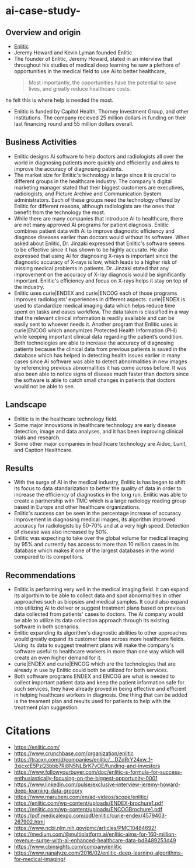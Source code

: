 # ai-case-study-

## Overview and origin
* [Enlitic](https://enlitic.com/)
* Jeremy Howard and Kevin Lyman founded Enlitic
* The founder of Enlitic, Jeremy Howard, stated in an interview that throughout his studies of medical deep learning he saw a plethora of opportunities in the medical field to use Ai to better healthcare,
    >Most importantly, the opportunities have the potential to save lives, and greatly reduce healthcare costs.

he felt this is where help is needed the most. 
* Enlitic is funded by Capitol Health, Thorney Investment Group, and other institutions. The company recieved 25 million dollars in funding on their last financing round and 55 million dollars overall. 

## Business Activities 
* Enlitic designs Ai software to help doctors and radiologists all over the world in diagnosing patients more quickly and efficiently and aims to improve the accuracy of diagnosing patients.
* The market size for Enlitic's technology is large since it is crucial to different groups in the healthcare industry. The company's digital marketing manager stated that their biggest customers are executives, radiologists, and Picture Archive and Communication System administrators. Each of these groups need the technology offered by Enlitic for different reasons, although radiologists are the ones that benefit from the technology the most.  
* While there are many companies that introduce Ai to healthcare, there are not many approved Ai programs for patient diagnosis. Enlitic combines patient data with Ai to improve diagnostic efficiency and diagnose diseases earlier than doctors would without its software. When asked about Enlitic, Dr. Jinzaki expressed that Enlitic's software seems to be effective since it has shown to be highly accurate. He also expressed that using Ai for diagnosing X-rays is important since the diagnostic accuracy of X-rays is low, which leads to a higher risk of missing medical problems in patients. Dr. Jinzaki stated that any improvement on the accuracy of X-ray diagnosis would be significantly important. Enlitic's efficiency and focus on X-rays helps it stay on top of the industry. 
* Enlitic uses curie|ENDEX and curie|ENCOG each of those programs improves radiologists’ experiences in different aspects. curie|ENDEX is used to standardize medical imaging data which helps reduce time spent on tasks and eases workflow. The data taken is classified in a way that the relevant clinical information is readily available and can be easily sent to whoever needs it. Another program that Enlitic uses is curie|ENCOG which anonymizes Protected Health Information (PHI) while keeping important clinical data regarding the patient’s condition. Both technologies are able to increase the accuracy of diagnosing patients because the clinical data from previous patients is saved in the database which has helped in detecting health issues earlier in many cases since Ai software was able to detect abnormalities in new images by referencing previous abnormalities it has come across before. It was also been able to notice signs of disease much faster than doctors since the software is able to catch small changes in patients that doctors would not be able to see.

## Landscape 
* Enlitic is in the healthcare technology field.
* Some major innovations in healthcare technology are early disease detection, image and data analyses, and it has been improving clinical trials and research.
* Some other major companies in healthcare technology are Aidoc, Lunit, and Caption Healthcare. 

## Results
* With the surge of AI in the medical industry, Enlitic is has began to shift its focus to data standarization to better the quality of data in order to increase the efficiency of diagnostics in the long run. Enlitic was able to create a partnership with TMC which is a large radiology reading group based in Europe and other healthcare organizations. 
* Enlitic's success can be seen in the percentage increase of accuracy improvement in diagnosing medical images, its algorithm improved accuracy for radiologists by 50-70% and at a very high speed. Detection of disease was also increased by 50%. 
* Enlitic was expecting to take over the global volume for medical imaging by 95% and currently has access to more than 10 million cases in its database which makes it one of the largest databases in the world compared to its competitors. 

## Recommendations
* Enlitic is performing very well in the medical imaging field. It can expand its algorthim to be able to collect data and spot abnormalities in other approaches such as biopsies and medical samples. It could also expand into utilizing Ai to deliver or suggest treatment plans based on previous data collected from patients' cases to doctors. The Ai company would be able to utilize its data collection approach through its existing software in both scenarios.
* Enlitic expanding its algorithm's diagnostic abilities to other approaches would greatly expand its customer base across more healthcare fields. Using its data to suggest treatment plans will make the company's software useful to healthcare workers in more than one way which will create an even higher demand for it. 
* curie|ENDEX and curie|ENCOG which are the technologies that are already in use by Enlitic could both be utilized for both services. 
* Both software programs ENDEX and ENCOG are what is needed to collect important patient data and keep the patient information safe for such services, they have already proved in being effective and efficient in helping healthcare workers in diagnosis. One thing that can be added is the treament plan and results used for patients to help with the treatment plan suggestion.

# Citations
* https://enlitic.com/
* https://www.crunchbase.com/organization/enlitic
* https://tracxn.com/d/companies/enlitic/__DZdRrY24xw_1-3xjcxcE5PzQ3bbb7Ri8N5NLBrK7vOE/funding-and-investors
* https://www.followyourbuyer.com/doc/enlitic-s-formula-for-success-enthusiastically-focusing-on-the-biggest-opportunity-0001
* https://www.linkedin.com/pulse/exclusive-interview-jeremy-howard-deep-learning-data-gregory
* https://www.marubeni.com/en/ad-videos/scope/enlitic/
* https://enlitic.com/wp-content/uploads/ENDEX-brochure1.pdf
* https://enlitic.com/wp-content/uploads/ENCOGBrochure1.pdf
* https://pdf.medicalexpo.com/pdf/enlitic/curie-endex/4579403-267902.html
* https://www.ncbi.nlm.nih.gov/pmc/articles/PMC10484692/
* https://medium.com/@multiplatform.ai/enlitic-aims-for-160-million-revenue-surge-with-ai-enhanced-healthcare-data-bd8489253d49
* https://www.cbinsights.com/company/enlitic 
* https://www.nanalyze.com/2016/02/enlitic-deep-learning-algorithms-for-medical-imaging/
